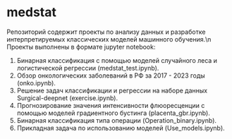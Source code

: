 # medstat
Репозиторий содержит проекты по анализу данных и разработке интерпретируемых классических моделей машинного обучения.\n
Проекты выполнены в формате jupyter notebook:
1. Бинарная классификация с помощью моделей случайного леса и логистической регрессии (medstat_test.ipynb).
2. Обзор онкологических заболеваний в РФ за 2017 - 2023 годы (onko.ipynb).
3. Решение задач классификации и регрессии на наборе данных Surgical-deepnet (exercise.ipynb).
4. Прогнозирование значения интенсивности флюоресценции с помощью моделей градиентного бустинга (placenta_gbr.ipynb).
5. Бинарная классификация типа операции (Operation_binary.ipynb).
6. Прикладная задача по использованию моделей (Use_models.ipynb).
